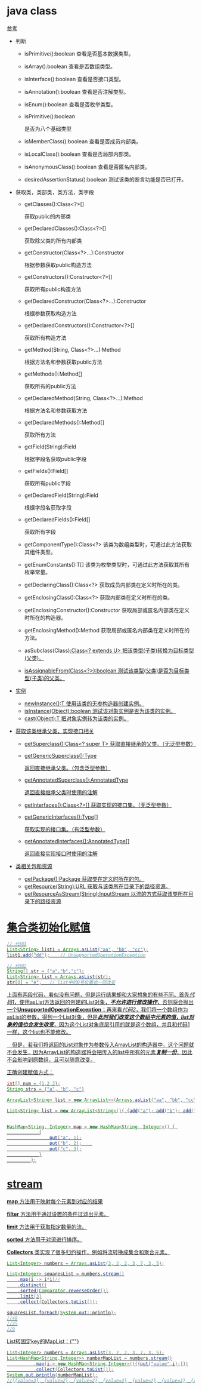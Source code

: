 # java class

[参考](https://www.cnblogs.com/hvicen/p/6261878.html)

- 判断

  - isPrimitive():boolean
    查看是否基本数据类型。
  - isArray():boolean
    查看是否数组类型。
  - isInterface():boolean
    查看是否接口类型。
  - isAnnotation():boolean
    查看是否注解类型。
  - isEnum():boolean
    查看是否枚举类型。

  - isPrimitive():boolean 

    是否为八个基础类型

  - isMemberClass():boolean
    查看是否成员内部类。

  - isLocalClass():boolean
    查看是否局部内部类。

  - isAnonymousClass():boolean
    查看是否匿名内部类。

  - desiredAssertionStatus():boolean
    测试该类的断言功能是否已打开。

- 获取类，类部类，类方法，类字段

  - getClasses():Class<?>[]

    获取public的内部类

  - getDeclaredClasses():Class<?>[]

    获取除父类的所有内部类

  - getConstructor(Class<?>...):Constructor<T>

    根据参数获取public构造方法

  - getConstructors():Constructor<?>[]

    获取所有public构造方法

  - getDeclaredConstructor(Class<?>...):Constructor<T>

    根据参数获取构造方法

  - getDeclaredConstructors():Constructor<?>[]

    获取所有构造方法

  - getMethod(String, Class<?>...):Method

    根据方法名和参数获取public方法

  - getMethods():Method[]

    获取所有的public方法

  - getDeclaredMethod(String, Class<?>...):Method

    根据方法名和参数获取方法

  - getDeclaredMethods():Method[]

    获取所有方法

  - getField(String):Field

    根据字段名获取public字段

  - getFields():Field[]

    获取所有public字段

  - getDeclaredField(String):Field

    根据字段名获取字段

  - getDeclaredFields():Field[]

    获取所有字段

  - getComponentType():Class<?>
    该类为数组类型时，可通过此方法获取其组件类型。

  - getEnumConstants():T[]
    该类为枚举类型时，可通过此方法获取其所有枚举常量。

  - getDeclaringClass():Class<?>
    获取成员内部类在定义时所在的类。

  - getEnclosingClass():Class<?>
    获取内部类在定义时所在的类。

  - getEnclosingConstructor():Constructor
    获取局部或匿名内部类在定义时所在的构造器。

  - getEnclosingMethod():Method
    获取局部或匿名内部类在定义时所在的方法。

  - asSubclass(Class<U>):Class<? extends U>
    把该类型(子类)转换为目标类型(父类)。

  - isAssignableFrom(Class<?>):boolean
    测试该类型(父类)是否为目标类型(子类)的父类。

- 实例

  - newInstance():T
    使用该类的无参构造器创建实例。
  - isInstance(Object):boolean
    测试该对象实例是否为该类的实例。
  - cast(Object):T
    把对象实例转为该类的实例。

- 获取该类继承父类，实现接口相关

  - getSuperclass():Class<? super T>
    获取直接继承的父类。（无泛型参数）

  - getGenericSuperclass():Type

    返回直接继承父类。（包含泛型参数）

  - getAnnotatedSuperclass():AnnotatedType

    返回直接继承父类时使用的注解

  - getInterfaces():Class<?>[]
    获取实现的接口集。（无泛型参数）

  - getGenericInterfaces():Type[]

    获取实现的接口集。（有泛型参数）

  - getAnnotatedInterfaces():AnnotatedType[]

    返回直接实现接口时使用的注解

- 类相关包和资源

  - getPackage():Package
    获取类在定义时所在的包。
  - getResource(String):URL
    获取与该类所在目录下的路径资源。
  - getResourceAsStream(String):InputStream
    以流的方式获取该类所在目录下的路径资源



# 集合类初始化赋值




```java
// 代码1
List<String> list1 = Arrays.asList("aa", "bb", "cc");
list1.add("dd");    // UnsupportedOperationException

// 代码2
String[] str = {"a","b","c"};
List<String> list = Arrays.asList(str);
str[0] = "e";   // list中的0号位置也一同改变
```

上面有两段代码，看似没有问题，但是运行结果却和大家想象的有些不同。首先*代码1*，使用asList方法返回的创建的List对象，***不允许进行修改操作***，否则将会抛出一个**UnsupportedOperationException**；再来看*代码2*，我们将一个数组作为asList的参数，得到一个List对象，但是***此时我们改变这个数组中元素的值，list对象的值也会发生改变***，因为这个List对象底层引用的就是这个数组，并且和代码1一样，这个list也不能修改。

  但是，若我们将返回的List对象作为参数传入ArrayList的构造器中，这个问题就不会发生，因为ArrayList的构造器将会把传入的list中所有的元素***复制一份***，因此不会影响到原数组，且可以随意改变。



正确创建赋值方式：

```java
int[] num = {1,2,3};
String strs = {"a", "b", "c"}

ArrayList<String> list = new ArrayList<>(Arrays.asList("aa", "bb", "cc"));

List<String> list = new ArrayList<String>(){ {add("a"); add("b"); add("c");} };


HashMap<String, Integer> map = new HashMap<String, Integer>() { 
    		{
                put("a", 1);
                put("b", 2); 	
                put("c", 3);
            }
         };
```

# stream

**map** 方法用于映射每个元素到对应的结果

**filter** 方法用于通过设置的条件过滤出元素。

**limit** 方法用于获取指定数量的流。

**sorted** 方法用于对流进行排序。

**Collectors** 类实现了很多归约操作，例如将流转换成集合和聚合元素。

```java
List<Integer> numbers = Arrays.asList(3, 2, 2, 3, 7, 3, 5);

List<Integer> squaresList = numbers.stream()
    .map(i -> i*i)//
    .distinct()
    .sorted(Comparator.reverseOrder())
    .limit(3)
    .collect(Collectors.toList());

squaresList.forEach(System.out::println);
//49
//25
//9
```



List转固定key的MapList：{""}

```java
List<Integer> numbers = Arrays.asList(3, 2, 2, 3, 7, 3, 5);
List<HashMap<String,Integer>> numberMapList = numbers.stream()
          .map(i-> new HashMap<String,Integer>(){{put("value",i);}})
          .collect(Collectors.toList());
System.out.println(numberMapList);
//[{value=3}, {value=2}, {value=2}, {value=3}, {value=7}, {value=3}, {value=5}]
```

